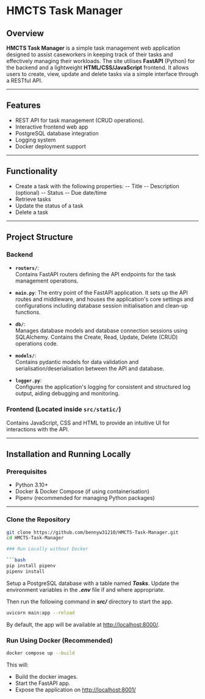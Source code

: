 # HMCTS Task Manager

## Overview

**HMCTS Task Manager** is a simple task management web  application designed to assist caseworkers in
keeping track of their tasks and effectively managing their workloads. The site utilises **FastAPI** (Python) for the backend and a lightweight **HTML/CSS/JavaScript** frontend. It allows users to create, view, update and delete tasks via a simple interface through a RESTful API.

---

## Features

- REST API for task management (CRUD operations).
- Interactive frontend web app
- PostgreSQL database integration
- Logging system
- Docker deployment support

---

## Functionality

- Create a task with the following properties:
    -- Title
    -- Description (optional)
    -- Status
    -- Due date/time
- Retrieve tasks
- Update the status of a task
- Delete a task

---

## Project Structure

### Backend

- **`routers/`**:  
  Contains FastAPI routers defining the API endpoints for the task management operations.

- **`main.py`**:
  The entry point of the FastAPI application. It sets up the API routes and middleware, and houses the application's core settings and configurations including database session initialisation and clean-up functions.

- **`db/`**:  
  Manages database models and database connection sessions using SQLAlchemy. Contains the Create, Read, Update, Delete (CRUD) operations code.

- **`models/`**:  
  Contains pydantic models for data validation and serialisation/deserialisation between the API and database.

- **`logger.py`**:  
  Configures the application's logging for consistent and structured log output, aiding debugging and monitoring.

### Frontend (Located inside `src/static/`)

Contains JavaScript, CSS and HTML to provide an intuitive UI for interactions with the API.

---

## Installation and Running Locally

### Prerequisites

- Python 3.10+
- Docker & Docker Compose (if using containerisation)
- Pipenv (recommended for managing Python packages)

---

### Clone the Repository

```bash
git clone https://github.com/bennyw31210/HMCTS-Task-Manager.git
cd HMCTS-Task-Manager

### Run Locally without Docker

```bash
pip install pipenv
pipenv install
```

Setup a PostgreSQL database with a table named ***Tasks***. Update the environment variables in the ***.env*** file if and where appropriate.

Then run the following command in ***src/*** directory to start the app.

```bash
uvicorn main:app --reload
```

By default, the app will be available at [http://localhost:8000/](http://localhost:8000/).

### Run Using Docker (Recommended)

```bash
docker compose up --build
```

This will:
- Build the docker images.
- Start the FastAPI app.
- Expose the application on [http://localhost:8001/](http://localhost:8001/)
